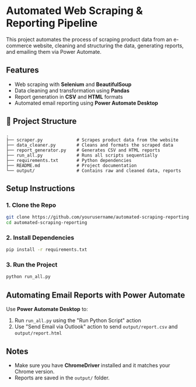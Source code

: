 # Automated Web Scraping & Reporting Pipeline

This project automates the process of scraping product data from an e-commerce website, cleaning and structuring the data, generating reports, and emailing them via Power Automate.

##  Features
- Web scraping with **Selenium** and **BeautifulSoup**
- Data cleaning and transformation using **Pandas**
- Report generation in **CSV** and **HTML** formats
- Automated email reporting using **Power Automate Desktop**

## 📁 Project Structure
```
.
├── scraper.py             # Scrapes product data from the website
├── data_cleaner.py        # Cleans and formats the scraped data
├── report_generator.py    # Generates CSV and HTML reports
├── run_all.py             # Runs all scripts sequentially
├── requirements.txt       # Python dependencies
├── README.md              # Project documentation
└── output/                # Contains raw and cleaned data, reports
```

##  Setup Instructions

### 1. Clone the Repo
```bash
git clone https://github.com/yourusername/automated-scraping-reporting.git
cd automated-scraping-reporting
```

### 2. Install Dependencies
```bash
pip install -r requirements.txt
```

### 3. Run the Project
```bash
python run_all.py
```

##  Automating Email Reports with Power Automate
Use **Power Automate Desktop** to:
1. Run `run_all.py` using the "Run Python Script" action
2. Use "Send Email via Outlook" action to send `output/report.csv` and `output/report.html`

##  Notes
- Make sure you have **ChromeDriver** installed and it matches your Chrome version.
- Reports are saved in the `output/` folder.

